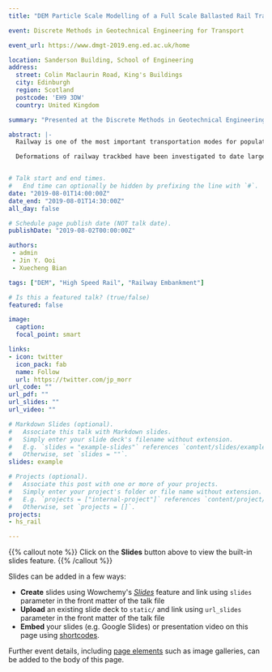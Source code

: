 ```yaml
---
title: "DEM Particle Scale Modelling of a Full Scale Ballasted Rail Track"

event: Discrete Methods in Geotechnical Engineering for Transport

event_url: https://www.dmgt-2019.eng.ed.ac.uk/home 

location: Sanderson Building, School of Engineering
address:
  street: Colin Maclaurin Road, King's Buildings
  city: Edinburgh
  region: Scotland
  postcode: 'EH9 3DW'
  country: United Kingdom

summary: "Presented at the Discrete Methods in Geotechnical Engineering for Transport Workshop held at the University of Edinburgh."

abstract: |-
  Railway is one of the most important transportation modes for population and freight and plays an increasingly vital role in economic development around the world. High-speed railways are undergoing rapid development in many countries in recent decades, but there are many unsolved challenges for fundamental science and innovation in developing sustainable railway trackbed. Achieving a deeper understanding of the fundamental mechanism of the trackbed deformation under dynamic train loads, and thus developing effective design is a pressing problem, but major scientific challenges remain. In this study, the discrete element method (DEM), which simulates individual particles and their interactions, is used to investigate the fundamental mechanism of a full scale ballasted trackbed that will be constructed at Zhejiang University.

  Deformations of railway trackbed have been investigated to date largely using conventional soil testing methods, physical modelling, in-situ experiments and continuum based numerical simulations. However, these methods focus on the bulk (macro) behaviour: they can neither consider the non-homogeneity in the ballast granular materials, nor give any information on discrete particle movements and the micromechanics producing the observed trackbed deformation. This paper presents the first results of the research collaboration between Zhejiang University and the University of Edinburgh to seek a new understanding of ballasted track deformation and dynamics using advanced DEM particle-scale computational modelling, coupled with a state-of-the-art full scale physical model testing on railtrack ballast system. A full scale DEM model has been implemented and calibrated using bulk measurements on the ballast. The model has been subjected to the 70 km/h and 360 km/h train loadings based on the well-known Ledsgård tests carried out with an X-2000 train. The evolution of the track deformation and the stress state for the ballast after numerous cycles of loadings are presented. A good agreement in the sleeper dynamic deformation response between the DEM prediction and the measurements of the Ledsgård tests has been found. The results show significant promise of what can be achieved using DEM modelling.


# Talk start and end times.
#   End time can optionally be hidden by prefixing the line with `#`.
date: "2019-08-01T14:00:00Z"
date_end: "2019-08-01T14:30:00Z"
all_day: false

# Schedule page publish date (NOT talk date).
publishDate: "2019-08-02T00:00:00Z"

authors: 
 - admin
 - Jin Y. Ooi
 - Xuecheng Bian

tags: ["DEM", "High Speed Rail", "Railway Embankment"]

# Is this a featured talk? (true/false)
featured: false

image:
  caption: 
  focal_point: smart

links:
- icon: twitter
  icon_pack: fab
  name: Follow
  url: https://twitter.com/jp_morr
url_code: ""
url_pdf: ""
url_slides: ""
url_video: ""

# Markdown Slides (optional).
#   Associate this talk with Markdown slides.
#   Simply enter your slide deck's filename without extension.
#   E.g. `slides = "example-slides"` references `content/slides/example-slides.md`.
#   Otherwise, set `slides = ""`.
slides: example

# Projects (optional).
#   Associate this post with one or more of your projects.
#   Simply enter your project's folder or file name without extension.
#   E.g. `projects = ["internal-project"]` references `content/project/deep-learning/index.md`.
#   Otherwise, set `projects = []`.
projects:
- hs_rail

---
```


{{% callout note %}}
Click on the **Slides** button above to view the built-in slides feature.
{{% /callout %}}

Slides can be added in a few ways:

- **Create** slides using Wowchemy's [*Slides*](https://wowchemy.com/docs/managing-content/#create-slides) feature and link using `slides` parameter in the front matter of the talk file
- **Upload** an existing slide deck to `static/` and link using `url_slides` parameter in the front matter of the talk file
- **Embed** your slides (e.g. Google Slides) or presentation video on this page using [shortcodes](https://wowchemy.com/docs/writing-markdown-latex/).

Further event details, including [page elements](https://wowchemy.com/docs/writing-markdown-latex/) such as image galleries, can be added to the body of this page.

